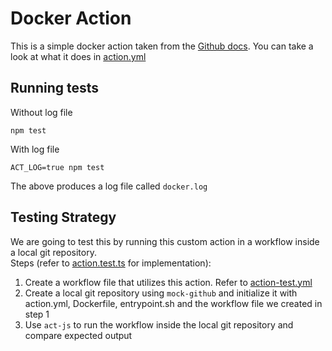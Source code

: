 # Docker Action

This is a simple docker action taken from the [Github docs](https://docs.github.com/en/actions/creating-actions/creating-a-docker-container-action#creating-an-action-metadata-file). You can take a look at what it does in [action.yml](action.yml)

## Running tests

Without log file

```
npm test
```

With log file

```
ACT_LOG=true npm test
```
The above produces a log file called `docker.log`

## Testing Strategy

We are going to test this by running this custom action in a workflow inside a local git repository.  
Steps (refer to [action.test.ts](test/action.test.ts) for implementation):  
1. Create a workflow file that utilizes this action. Refer to [action-test.yml](test/action-test.yml)
2. Create a local git repository using `mock-github` and initialize it with action.yml, Dockerfile, entrypoint.sh and the workflow file we created in step 1
3. Use `act-js` to run the workflow inside the local git repository and compare expected output